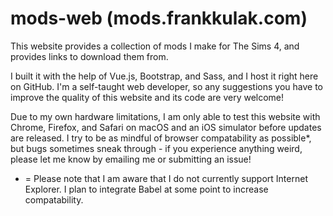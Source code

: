 # mods-web (mods.frankkulak.com)

This website provides a collection of mods I make for The Sims 4, and provides links to download them from.

I built it with the help of Vue.js, Bootstrap, and Sass, and I host it right here on GitHub. I'm a self-taught web developer, so any suggestions you have to improve the quality of this website and its code are very welcome!

Due to my own hardware limitations, I am only able to test this website with Chrome, Firefox, and Safari on macOS and an iOS simulator before updates are released. I try to be as mindful of browser compatability as possible*, but bugs sometimes sneak through - if you experience anything weird, please let me know by emailing me or submitting an issue!

* = Please note that I am aware that I do not currently support Internet Explorer. I plan to integrate Babel at some point to increase compatability.

